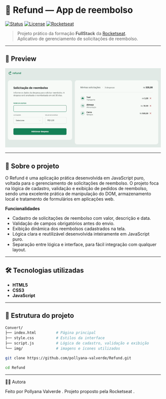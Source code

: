 # 🛒 Refund — App de reembolso

[![Status](https://img.shields.io/badge/status-finalizado-blue)]()
[![License](https://img.shields.io/badge/license-MIT-green)]()
[![Rocketseat](https://img.shields.io/badge/Rocketseat-FullStack-purple)]()

> Projeto prático da formação **FullStack** da [Rocketseat](https://www.rocketseat.com.br/).  
> Aplicativo de gerenciamento de solicitações de reembolso.

---

## 📸 Preview

![preview do projeto](img/preview.png)

---

## 📄 Sobre o projeto

O Refund é uma aplicação prática desenvolvida em JavaScript puro, voltada para o gerenciamento de solicitações de reembolso.
O projeto foca na lógica de cadastro, validação e exibição de pedidos de reembolso, sendo uma excelente prática de manipulação do DOM, armazenamento local e tratamento de formulários em aplicações web.

**Funcionalidades**

- Cadastro de solicitações de reembolso com valor, descrição e data.
- Validação de campos obrigatórios antes do envio.
- Exibição dinâmica dos reembolsos cadastrados na tela.
- Lógica clara e reutilizável desenvolvida inteiramente em JavaScript puro.
- Separação entre lógica e interface, para fácil integração com qualquer layout.

---

## 🛠 Tecnologias utilizadas

- **HTML5**  
- **CSS3**  
- **JavaScript**  

---

## 📂 Estrutura do projeto

```bash
Convert/
├── index.html         # Página principal
├── style.css          # Estilos da interface
├── script.js          # Lógica de cadastro, validação e exibição
└── img/               # imagens e ícones utilizados
```

```bash
git clone https://github.com/pollyana-valverde/Refund.git
```
```bash
cd Refund
```
---

👩‍💻 Autora

Feito por Pollyana Valverde
.
Projeto proposto pela Rocketseat
.
